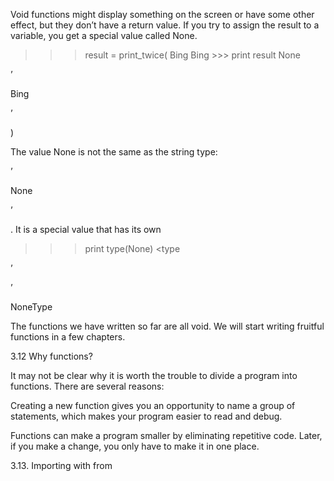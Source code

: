 Void functions might display something on the screen or have some other effect, but they don’t have a return value. If you try to assign the result to a variable, you get a special value called None.

>>> result = print_twice( Bing Bing >>> print result None

’

Bing

’

)

The value None is not the same as the string type:

’

None

’

. It is a special value that has its own

>>> print type(None) <type

’

’

NoneType

>

The functions we have written so far are all void. We will start writing fruitful functions in a few chapters.

3.12 Why functions?

It may not be clear why it is worth the trouble to divide a program into functions. There are several reasons:

Creating a new function gives you an opportunity to name a group of statements, which makes your program easier to read and debug.

Functions can make a program smaller by eliminating repetitive code. Later, if you make a change, you only have to make it in one place.

3.13. Importing with from